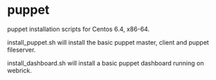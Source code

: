 puppet
======

puppet installation scripts for Centos 6.4, x86-64.

install_puppet.sh will install the basic puppet master, client and puppet fileserver.

install_dashboard.sh will install a basic puppet dashboard running on webrick.
